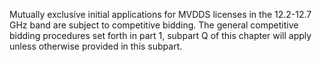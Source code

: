 Mutually exclusive initial applications for MVDDS licenses in the 12.2-12.7 GHz band are subject to competitive bidding. The general competitive bidding procedures set forth in part 1, subpart Q of this chapter will apply unless otherwise provided in this subpart.

